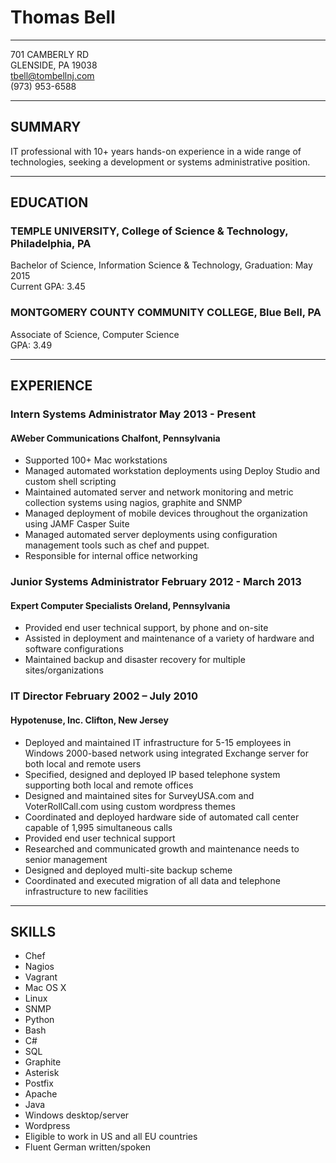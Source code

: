 # Thomas Bell

---

701 CAMBERLY RD  
GLENSIDE, PA 19038  
tbell@tombellnj.com  
(973) 953-6588  

---

## SUMMARY
 
IT professional with 10+ years hands-on experience in a wide range of technologies, seeking a development or systems administrative position.

---

## EDUCATION
 
### TEMPLE UNIVERSITY, College of Science & Technology, Philadelphia, PA
Bachelor of Science, Information Science & Technology, Graduation: May 2015  
Current GPA: 3.45
 
### MONTGOMERY COUNTY COMMUNITY COLLEGE, Blue Bell, PA
Associate of Science, Computer Science  
GPA: 3.49

---

## EXPERIENCE

### Intern Systems Administrator May 2013 - Present
#### AWeber Communications Chalfont, Pennsylvania

* Supported 100+ Mac workstations
* Managed automated workstation deployments using Deploy Studio and custom shell scripting
* Maintained automated server and network monitoring and metric collection systems using nagios, graphite and SNMP
* Managed deployment of mobile devices throughout the organization using JAMF Casper Suite
* Managed automated server deployments using configuration management tools such as chef and puppet.
* Responsible for internal office networking
 
### Junior Systems Administrator February 2012 - March 2013
#### Expert Computer Specialists Oreland, Pennsylvania

* Provided end user technical support, by phone and on-site
* Assisted in deployment and maintenance of a variety of hardware and software configurations
* Maintained backup and disaster recovery for multiple sites/organizations
 
### IT Director​ February 2002 – July 2010
#### Hypotenuse, Inc. Clifton, New Jersey

* Deployed and maintained IT infrastructure for 5-15 employees in Windows 2000-based network using integrated Exchange server for both local and remote users
* Specified, designed and deployed IP based telephone system supporting both local and remote offices
* Designed and maintained sites for SurveyUSA.com and VoterRollCall.com using custom wordpress themes
* Coordinated and deployed hardware side of automated call center capable of 1,995 simultaneous calls
* Provided end user technical support
* Researched and communicated growth and maintenance needs to senior management
* Designed and deployed multi-site backup scheme
* Coordinated and executed migration of all data and telephone infrastructure to new facilities

---

## SKILLS
 
- Chef
- Nagios
- Vagrant
- Mac OS X
- Linux
- SNMP
- Python
- Bash
- C#
- SQL
- Graphite
- Asterisk
- Postfix
- Apache
- Java
- Windows desktop/server
- Wordpress
- Eligible to work in US and all EU countries
- Fluent German written/spoken
